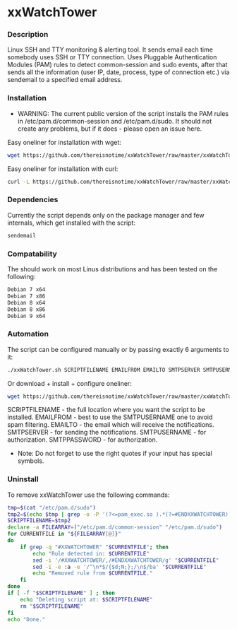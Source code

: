 # xxWatchTower

### Description ###
Linux SSH and TTY monitoring &amp; alerting tool. It sends email each time somebody uses SSH or TTY connection. Uses Pluggable Authentication Modules (PAM) rules to detect common-session and sudo events, after that sends all the information (user IP, date, process, type of connection etc.) via sendemail to a specified email address.

### Installation ###
* WARNING: The current public version of the script installs the PAM rules in /etc/pam.d/common-session and /etc/pam.d/sudo. It should not create any problems, but if it does - please open an issue here.

Easy oneliner for installation with wget:
```sh
wget https://github.com/thereisnotime/xxWatchTower/raw/master/xxWatchTower.sh -O /tmp/xxWatchTower.sh && chmod +x /tmp/xxWatchTower.sh && /tmp/xxWatchTower.sh && rm /tmp/xxWatchTower.sh
``` 

Easy oneliner for installation with curl:
```sh
curl -L https://github.com/thereisnotime/xxWatchTower/raw/master/xxWatchTower.sh | sh
``` 

### Dependencies ###
Currently the script depends only on the package manager and few internals, which get installed with the script:
```sh
sendemail
````

### Compatability ###
The should work on most Linus distributions and has been tested on the following:
```sh
Debian 7 x64
Debian 7 x86
Debian 8 x64
Debian 8 x86
Debian 9 x64
``` 

### Automation ###
The script can be configured manually or by passing exactly 6 arguments to it:
```sh
./xxWatchTower.sh SCRIPTFILENAME EMAILFROM EMAILTO SMTPSERVER SMTPUSERNAME SMTPPASSWORD
```
Or download + install + configure oneliner:
```sh
wget https://github.com/thereisnotime/xxWatchTower/raw/master/xxWatchTower.sh -O /tmp/xxWatchTower.sh && chmod +x /tmp/xxWatchTower.sh && /tmp/xxWatchTower.sh SCRIPTFILENAME EMAILFROM EMAILTO SMTPSERVER SMTPUSERNAME SMTPPASSWORD && rm /tmp/xxWatchTower.sh
```
SCRIPTFILENAME - the full location where you want the script to be installed.
EMAILFROM - best to use the SMTPUSERNAME one to avoid spam filtering.
EMAILTO - the email which will receive the notifications.
SMTPSERVER - for sending the notifications.
SMTPUSERNAME - for authorization.
SMTPPASSWORD - for authorization.
* Note: Do not forget to use the right quotes if your input has special symbols.

### Uninstall ###
To remove xxWatchTower use the following commands:
```sh
tmp=$(cat "/etc/pam.d/sudo")
tmp2=$(echo $tmp | grep -o -P '(?<=pam_exec.so ).*(?=#ENDXXWATCHTOWER)')
SCRIPTFILENAME=$tmp2
declare -a FILEARRAY=("/etc/pam.d/common-session" "/etc/pam.d/sudo")
for CURRENTFILE in "${FILEARRAY[@]}"
do
    if grep -q "#XXWATCHTOWER" "$CURRENTFILE"; then
        echo "Rule detected in: $CURRENTFILE"
        sed -i '/#XXWATCHTOWER/,/#ENDXXWATCHTOWER/g' "$CURRENTFILE"
        sed -i -e :a -e '/^\n*$/{$d;N;};/\n$/ba' "$CURRENTFILE"
        echo "Removed rule from $CURRENTFILE."
    fi
done
if [ -f "$SCRIPTFILENAME" ] ; then
    echo "Deleting script at: $SCRIPTFILENAME"
    rm "$SCRIPTFILENAME"
fi
echo "Done."

```

